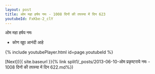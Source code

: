 ```yaml
---
layout: post
title: ओम महा हर्षय नमः - 1008 दिनों की तपस्या में दिन 623
youtubeId: FxKbe-2_clY
---
```

 
 
 ओम महा हर्षय नमः  
 
 -  कोण खूप आनंदी आहे 
 
  
 
  
 
 
 
 
 
 


{% include youtubePlayer.html id=page.youtubeId %}
 
[Next]({{ site.baseurl }}{% link  split1/_posts/2013-06-10-ओम प्रकृष्टराये नमः - 1008 दिनों की तपस्या में दिन 622.md%})
 
